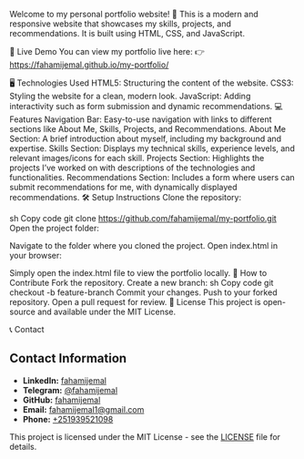 Welcome to my personal portfolio website! 🚀 This is a modern and responsive website that showcases my skills, projects, and recommendations. It is built using HTML, CSS, and JavaScript.

🔗 Live Demo
You can view my portfolio live here:
👉 https://fahamijemal.github.io/my-portfolio/

🖥️ Technologies Used
HTML5: Structuring the content of the website.
CSS3: Styling the website for a clean, modern look.
JavaScript: Adding interactivity such as form submission and dynamic recommendations.
💻 Features
Navigation Bar: Easy-to-use navigation with links to different sections like About Me, Skills, Projects, and Recommendations.
About Me Section: A brief introduction about myself, including my background and expertise.
Skills Section: Displays my technical skills, experience levels, and relevant images/icons for each skill.
Projects Section: Highlights the projects I’ve worked on with descriptions of the technologies and functionalities.
Recommendations Section: Includes a form where users can submit recommendations for me, with dynamically displayed recommendations.
🛠️ Setup Instructions
Clone the repository:

sh
Copy code
git clone https://github.com/fahamijemal/my-portfolio.git
Open the project folder:

Navigate to the folder where you cloned the project.
Open index.html in your browser:

Simply open the index.html file to view the portfolio locally.
🧰 How to Contribute
Fork the repository.
Create a new branch:
sh
Copy code
git checkout -b feature-branch
Commit your changes.
Push to your forked repository.
Open a pull request for review.
📜 License
This project is open-source and available under the MIT License.

📞 Contact
## Contact Information

- **LinkedIn:** [fahamijemal](https://www.linkedin.com/in/fahamijemal)
- **Telegram:** [@fahamijemal](https://t.me/fahamijemal)
- **GitHub:** [fahamijemal](https://github.com/fahamijemal)
- **Email:** [fahamijemal1@gmail.com](mailto:fahamijemal1@gmail.com)
- **Phone:** [+251939521098](tel:+251939521098)

This project is licensed under the MIT License - see the [LICENSE](./LICENSE) file for details.
